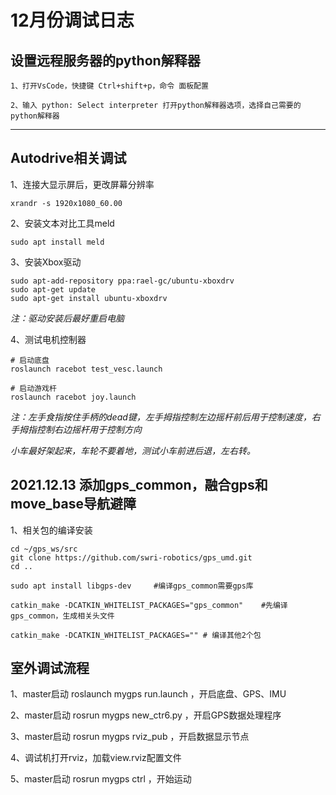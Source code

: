 # 12月份调试日志

## 设置远程服务器的python解释器

```
1、打开VsCode，快捷键 Ctrl+shift+p，命令 面板配置

2、输入 python: Select interpreter 打开python解释器选项，选择自己需要的python解释器
```

---

## Autodrive相关调试

1、连接大显示屏后，更改屏幕分辨率
```shell
xrandr -s 1920x1080_60.00
```

2、安装文本对比工具meld
```shell
sudo apt install meld
```

3、安装Xbox驱动
```shell
sudo apt-add-repository ppa:rael-gc/ubuntu-xboxdrv
sudo apt-get update
sudo apt-get install ubuntu-xboxdrv
```
*注：驱动安装后最好重启电脑*

4、测试电机控制器
```shell
# 启动底盘
roslaunch racebot test_vesc.launch

# 启动游戏杆
roslaunch racebot joy.launch
```
*注：左手食指按住手柄的dead键，左手拇指控制左边摇杆前后用于控制速度，右手拇指控制右边摇杆用于控制方向*

*小车最好架起来，车轮不要着地，测试小车前进后退，左右转。*

## 2021.12.13 添加gps_common，融合gps和move_base导航避障

1、相关包的编译安装

```shell
cd ~/gps_ws/src
git clone https://github.com/swri-robotics/gps_umd.git
cd ..

sudo apt install libgps-dev 	#编译gps_common需要gps库

catkin_make -DCATKIN_WHITELIST_PACKAGES="gps_common"	#先编译gps_common，生成相关头文件

catkin_make -DCATKIN_WHITELIST_PACKAGES="" # 编译其他2个包
```

## 室外调试流程

1、master启动 roslaunch mygps run.launch ，开启底盘、GPS、IMU

2、master启动 rosrun mygps new_ctr6.py ，开启GPS数据处理程序

3、master启动 rosrun mygps rviz_pub ，开启数据显示节点

4、调试机打开rviz，加载view.rviz配置文件

5、master启动 rosrun mygps ctrl ，开始运动